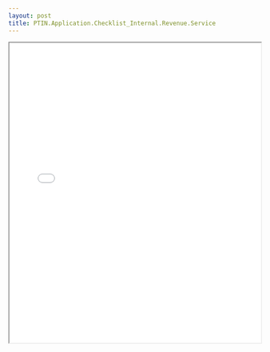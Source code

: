 ```yaml
---
layout: post
title: PTIN.Application.Checklist_Internal.Revenue.Service
---
```


<div class="pdf-container">
<iframe src="/ea/assets/pdfs/misc/PTIN.Application.Checklist_Internal.Revenue.Service.pdf" height="600" width="100%" allowFullScreen="true"></iframe>
</div>

